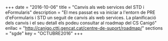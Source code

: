 +++
date        = "2016-10-06"
title       = "Canvis als web services del STD i eFormularis"
description = "El mes passat es va iniciar a l'entorn de PRE d'eFormularis i STD un seguit de canvis als web services. La planificació dels canvis i el seu detall els podeu consultar al roadmap del CS Canigó"
enllac      = "http://canigo.ctti.gencat.cat/centre-de-suport/roadmap/"
sections    = "sgde"
key         = "OCTUBRE2016"
+++


